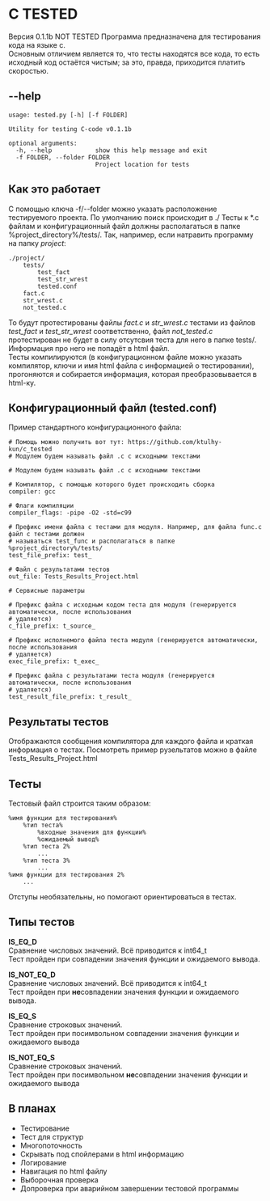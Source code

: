 C TESTED
========
Версия 0.1.1b NOT TESTED
Программа предназначена для тестирования кода на языке c.  
Основным отличием является то, что тесты находятся все кода, то есть исходный код остаётся чистым; за это, правда, приходится платить скоростью.   

--help
------
```
usage: tested.py [-h] [-f FOLDER]

Utility for testing C-code v0.1.1b

optional arguments:
  -h, --help            show this help message and exit
  -f FOLDER, --folder FOLDER
                        Project location for tests
```

Как это работает
----------------
С помощью ключа -f/--folder можно указать расположение тестируемого проекта. По умолчанию поиск происходит в ./
Тесты к *.c файлам и конфигурационный файл должны располагаться в папке %project_directory%/tests/.
Так, например, если натравить программу на папку *project*:
```
./project/
    tests/
        test_fact
        test_str_wrest
        tested.conf
    fact.c
    str_wrest.c
    not_tested.c
```
То будут протестированы файлы *fact.c* и *str_wrest.c* тестами из файлов *test_fact* и *test_str_wrest* соответственно, файл *not_tested.c* протестирован не будет в силу отсутсвия теста для него в папке tests/. Информация про него не попадёт в html файл.    
Тесты компилируются (в конфигурационном файле можно указать компилятор, ключи и имя html файла с информацией о тестировании), прогоняются и собирается информация, которая преобразовывается в html-ку.

Конфигурационный файл (tested.conf)
-----------------------------------
Пример стандартного конфигурационного файла:
```
# Помощь можно получить вот тут: https://github.com/ktulhy-kun/c_tested
# Модулем будем называть файл .с с исходными текстами

# Модулем будем называть файл .с с исходными текстами

# Компилятор, с помощью которого будет происходить сборка
compiler: gcc

# Флаги компиляции
compiler_flags: -pipe -O2 -std=c99

# Префикс имени файла с тестами для модуля. Например, для файла func.c файл с тестами должен
# называться test_func и располагаться в папке %project_directory%/tests/
test_file_prefix: test_

# Файл с результатами тестов
out_file: Tests_Results_Project.html

# Сервисные параметры

# Префикс файла с исходным кодом теста для модуля (генерируется автоматически, после использования
# удаляется)
c_file_prefix: t_source_

# Префикс исполнемого файла теста модуля (генерируется автоматически, после использования
# удаляется)
exec_file_prefix: t_exec_

# Префикс файла с результатами теста модуля (генерируется автоматически, после использования
# удаляется)
test_result_file_prefix: t_result_
```

Результаты тестов
-----------------
Отображаются сообщения компилятора для каждого файла и краткая информация о тестах.
Посмотреть пример рузельтатов можно в файле Tests_Results_Project.html


Тесты
-----
Тестовый файл строится таким образом:
```
%имя функции для тестирования%
    %тип теста%
        %входные значения для функции%  
        %ожидаемый вывод%
    %тип теста 2%
        ...
    %тип теста 3%
        ...
%имя функции для тестирования 2%
    ...
```

Отступы необязательны, но помогают ориентироваться в тестах.

Типы тестов
-----------
**IS_EQ_D**  
Сравнение числовых значений. Всё приводится к int64_t   
Тест пройден при совпадении значения функции и ожидаемого вывода.  

**IS_NOT_EQ_D**  
Сравнение числовых значений. Всё приводится к int64_t   
Тест пройден при **не**совпадении значения функции и ожидаемого вывода.   

**IS_EQ_S**  
Сравнение строковых значений.  
Тест пройден при посимвольном совпадении значения функции и ожидаемого вывода   

**IS_NOT_EQ_S**  
Сравнение строковых значений.  
Тест пройден при посимвольном **не**совпадении значения функции и ожидаемого вывода   

В планах
--------
* Тестирование
* Тест для структур
* Многопоточность
* Скрывать под спойлерами в html информацию
* Логирование
* Навигация по html файлу
* Выборочная проверка
* Допроверка при аварийном завершении тестовой программы






